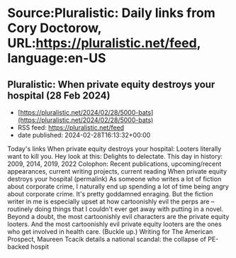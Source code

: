 # Source:Pluralistic: Daily links from Cory Doctorow, URL:https://pluralistic.net/feed, language:en-US

## Pluralistic: When private equity destroys your hospital (28 Feb 2024)
 - [https://pluralistic.net/2024/02/28/5000-bats](https://pluralistic.net/2024/02/28/5000-bats)
 - RSS feed: https://pluralistic.net/feed
 - date published: 2024-02-28T16:13:32+00:00

Today's links When private equity destroys your hospital: Looters literally want to kill you. Hey look at this: Delights to delectate. This day in history: 2009, 2014, 2019, 2022 Colophon: Recent publications, upcoming/recent appearances, current writing projects, current reading When private equity destroys your hospital (permalink) As someone who writes a lot of fiction about corporate crime, I naturally end up spending a lot of time being angry about corporate crime. It's pretty goddamned enraging. But the fiction writer in me is especially upset at how cartoonishly evil the perps are &#8211; routinely doing things that I couldn't ever get away with putting in a novel. Beyond a doubt, the most cartoonishly evil characters are the private equity looters. And the most cartoonishly evil private equity looters are the ones who get involved in health care. (Buckle up.) Writing for The American Prospect, Maureen Tcacik details a national scandal: the collapse of PE-backed hospit

